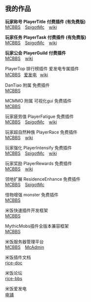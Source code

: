 ## 我的作品

**玩家称号**  **PlayerTitle** **付费插件** **(有免费版)**  
[MCBBS](https://www.mcbbs.net/thread-1004671-1-1.html) &ensp;
[SpigotMc](https://www.spigotmc.org/resources/78048) &ensp;
[wiki](PlayerTitle/zh_CN/)

**玩家任务** **PlayerTask** **付费插件** **(有免费版)**    
[MCBBS](https://www.mcbbs.net/thread-1084534-1-1.html) &ensp;
[SpigotMc](https://www.spigotmc.org/resources/96554) &ensp;
[wiki](PlayerTask/zh_CN/)

**玩家公会** **PlayerGuild** **付费插件**   
[MCBBS](https://www.mcbbs.net/thread-1297813-1-1.html) &ensp;
[wiki](PlayerGuild/zh_CN/)

PlayerTop 排行榜插件 爱发电专属插件  
[MCBBS](https://www.mcbbs.net/thread-1351130-1-1.html)&ensp;
[爱发电](https://afdian.net/item?plan_id=3ccf4a54e3f611ec984c52540025c377)&ensp;
[wiki](PlayerTop/zh_CN/)

DanTiao 附属 免费插件  
[MCBBS](https://www.mcbbs.net/thread-1052788-1-1.html)

MCMMO 附属 可视化gui 免费插件  
[MCBBS](https://www.mcbbs.net/thread-1300127-1-1.html)

玩家疲劳值 PlayerFatigue 免费插件  
[MCBBS](https://www.mcbbs.net/thread-1101322-1-1.html) &ensp;
[SpigotMc](https://www.spigotmc.org/resources/95360) &ensp;
[wiki](PlayerFatigue/zh_CN/)

玩家超自然种族 PlayerRace 免费插件  
[MCBBS](https://www.mcbbs.net/thread-1149860-1-1.html) &ensp;
[wiki](PlayerRace/zh_CN/)

玩家强化 PlayerIntensify 免费插件  
[MCBBS](https://www.mcbbs.net/thread-1198166-1-1.html) &ensp;
[SpigotMc](https://www.spigotmc.org/resources/95362) &ensp;
[wiki](PlayerIntensify/zh_CN/)

玩家奖励 PlayerRewards 免费插件  
[MCBBS](https://www.mcbbs.net/thread-1285222-1-1.html) &ensp;
[wiki](PlayerRewards/zh_CN/)

领地扩展 ResidenceEnhance 免费插件  
[MCBBS](https://www.mcbbs.net/thread-1206203-1-1.html) &ensp;
[SpigotMc](https://www.spigotmc.org/resources/96192)

怪物增强 monster 免费插件  
[MCBBS](https://www.mcbbs.net/thread-963507-1-1.html)

米饭快速插件开发框架  
[MCBBS](https://www.mcbbs.net/thread-1254437-1-1.html)

MythicMobs插件全版本兼容框架  
[MCBBS](https://www.mcbbs.net/thread-1320430-1-1.html)

米饭服务器管理平台  
[MCBBS](https://www.mcbbs.net/thread-1083629-1-1.html) &ensp;
[McAdmin](https://admin.ljxmc.top/)

米饭插件文档  
[rice-doc](https://handy-git.gitee.io/rice-doc)

米饭论坛  
[rice-bbs](https://bbs.ljxmc.top/)

米饭爱发电  
[电铺](https://afdian.net/@PlayerTitle?tab=shop)
